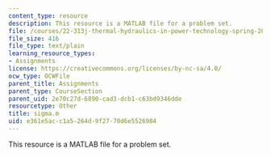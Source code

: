 ```yaml
---
content_type: resource
description: This resource is a MATLAB file for a problem set.
file: /courses/22-313j-thermal-hydraulics-in-power-technology-spring-2007/e361e5acc1a5264d9f2770d6e5526984_sigma.m
file_size: 416
file_type: text/plain
learning_resource_types:
- Assignments
license: https://creativecommons.org/licenses/by-nc-sa/4.0/
ocw_type: OCWFile
parent_title: Assignments
parent_type: CourseSection
parent_uid: 2e70c27d-6890-cad3-dcb1-c63bd9346dde
resourcetype: Other
title: sigma.m
uid: e361e5ac-c1a5-264d-9f27-70d6e5526984
---
```

This resource is a MATLAB file for a problem set.